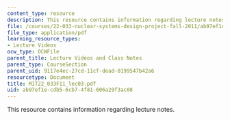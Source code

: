```yaml
---
content_type: resource
description: This resource contains information regarding lecture notes.
file: /courses/22-033-nuclear-systems-design-project-fall-2011/ab97ef1ecdb56cb74f81606a29f3ac08_MIT22_033F11_lec03.pdf
file_type: application/pdf
learning_resource_types:
- Lecture Videos
ocw_type: OCWFile
parent_title: Lecture Videos and Class Notes
parent_type: CourseSection
parent_uid: 9117e4ec-27cd-11cf-dead-0199547b42a6
resourcetype: Document
title: MIT22_033F11_lec03.pdf
uid: ab97ef1e-cdb5-6cb7-4f81-606a29f3ac08
---
```

This resource contains information regarding lecture notes.

